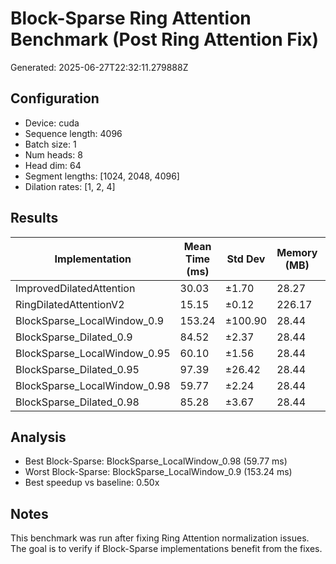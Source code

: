 # Block-Sparse Ring Attention Benchmark (Post Ring Attention Fix)

Generated: 2025-06-27T22:32:11.279888Z

## Configuration

- Device: cuda
- Sequence length: 4096
- Batch size: 1
- Num heads: 8
- Head dim: 64
- Segment lengths: [1024, 2048, 4096]
- Dilation rates: [1, 2, 4]

## Results

| Implementation | Mean Time (ms) | Std Dev | Memory (MB) | Speedup vs Baseline |
|---------------|----------------|---------|-------------|--------------------|
| ImprovedDilatedAttention | 30.03 | ±1.70 | 28.27 | 1.00x |
| RingDilatedAttentionV2 | 15.15 | ±0.12 | 226.17 | 1.98x |
| BlockSparse_LocalWindow_0.9 | 153.24 | ±100.90 | 28.44 | 0.20x |
| BlockSparse_Dilated_0.9 | 84.52 | ±2.37 | 28.44 | 0.36x |
| BlockSparse_LocalWindow_0.95 | 60.10 | ±1.56 | 28.44 | 0.50x |
| BlockSparse_Dilated_0.95 | 97.39 | ±26.42 | 28.44 | 0.31x |
| BlockSparse_LocalWindow_0.98 | 59.77 | ±2.24 | 28.44 | 0.50x |
| BlockSparse_Dilated_0.98 | 85.28 | ±3.67 | 28.44 | 0.35x |

## Analysis

- Best Block-Sparse: BlockSparse_LocalWindow_0.98 (59.77 ms)
- Worst Block-Sparse: BlockSparse_LocalWindow_0.9 (153.24 ms)
- Best speedup vs baseline: 0.50x

## Notes

This benchmark was run after fixing Ring Attention normalization issues.
The goal is to verify if Block-Sparse implementations benefit from the fixes.
